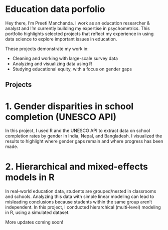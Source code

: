 # Education data porfolio

Hey there, I’m Preeti Manchanda. I work as an education researcher & analyst and I’m currently building my expertise in psychometrics.
This portfolio highlights selected projects that reflect my experience in using data science to explore important issues in education.

These projects demonstrate my work in:

- Cleaning and working with large-scale survey data
- Analyzing and visualizing data using R
- Studying educational equity, with a focus on gender gaps

## Projects

# 1. Gender disparities in school completion (UNESCO API)
In this project, I used R and the UNESCO API to extract data on school completion rates by gender in India, Nepal, and Bangladesh. I visualized the results to highlight where gender gaps remain and where progress has been made.

# 2. Hierarchical and mixed-effects models in R
In real-world education data, students are grouped/nested in classrooms and schools. 
Analyzing this data with simple linear modeling can lead to misleading conclusions because students within the same group aren’t independent. In this project, I conducted hierarchical (multi-level) modeling in R, using a simulated dataset. 


More updates coming soon!
